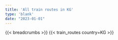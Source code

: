 ```yaml
---
title: 'All train routes in KG'
type: 'blank'
date: "2023-01-01"
---
```


{{< breadcrumbs >}}
{{< train_routes country=KG >}}
